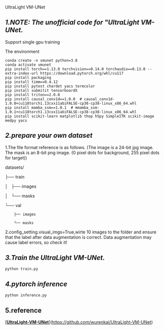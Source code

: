 UltraLight VM-UNet

## *1.NOTE: The unofficial code for "UltraLight VM-UNet.*

Support single gpu training

The environment</br>
```
conda create -n vmunet python=3.8
conda activate vmunet
pip install torch==1.13.0 torchvision==0.14.0 torchaudio==0.13.0 --extra-index-url https://download.pytorch.org/whl/cu117
pip install packaging
pip install timm==0.4.12
pip install pytest chardet yacs termcolor
pip install submitit tensorboardX
pip install triton==2.0.0
pip install causal_conv1d==1.0.0  # causal_conv1d-1.0.0+cu118torch1.13cxx11abiFALSE-cp38-cp38-linux_x86_64.whl
pip install mamba_ssm==1.0.1  # mmamba_ssm-1.0.1+cu118torch1.13cxx11abiFALSE-cp38-cp38-linux_x86_64.whl
pip install scikit-learn matplotlib thop h5py SimpleITK scikit-image medpy yacs
```

## *2.prepare your own dataset*

1.The file format reference is as follows. (The image is a 24-bit jpg
image. The mask is an 8-bit png image. (0 pixel dots for background, 255
pixel dots for target))

datasets/

├── train

│   ├── images

│   └── masks

└── val

        ├── images
    
        └── masks



2.config_setting.visual_imgs=True,wirte 10 images to the folder and ensure that the label after data augmentation is correct.
Data augmentation may cause label errors, so check it!

## *3.Train the UltraLight VM-UNet.*

`python train.py`

## *4.pytorch inference*

`python inference.py`

## 5.reference

[**[UltraLight-VM-UNet](https://github.com/wurenkai/UltraLight-VM-UNet)**](https://github.com/wurenkai/UltraLight-VM-UNet)
